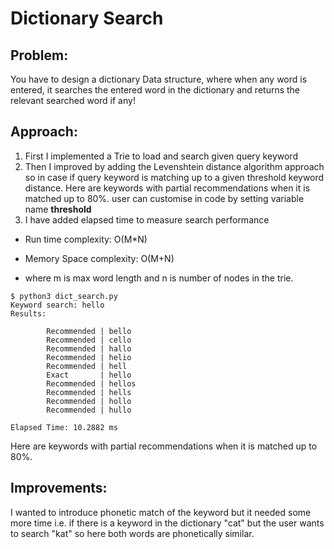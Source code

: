 # Dictionary Search
## Problem: 
You have to design a dictionary Data structure, where when any word is entered, it searches the entered word in the dictionary and returns the relevant searched word if any!
## Approach:
1. First I implemented a Trie to load and search given query keyword
2. Then I improved by adding the Levenshtein distance algorithm approach so in case if query keyword is matching up to a given threshold keyword distance. Here are keywords with partial recommendations when it is matched up to 80%. user can customise in code by setting variable name **threshold**
3. I have added elapsed time to measure search performance
* Run time complexity: O(M*N) 

* Memory Space complexity: O(M+N)
* where m is max word length and n is number of nodes in the trie.

```shell
$ python3 dict_search.py
Keyword search: hello
Results: 

        Recommended | bello
        Recommended | cello
        Recommended | hallo
        Recommended | helio
        Recommended | hell
        Exact       | hello
        Recommended | hellos
        Recommended | hells
        Recommended | hollo
        Recommended | hullo

Elapsed Time: 10.2882 ms
```
Here are keywords with partial recommendations when it is matched up to 80%. 
## Improvements:
I wanted to introduce phonetic match of the keyword but it needed some more time
i.e. if there is a keyword in the dictionary "cat" but the user wants to search "kat" so here both words are phonetically similar.



